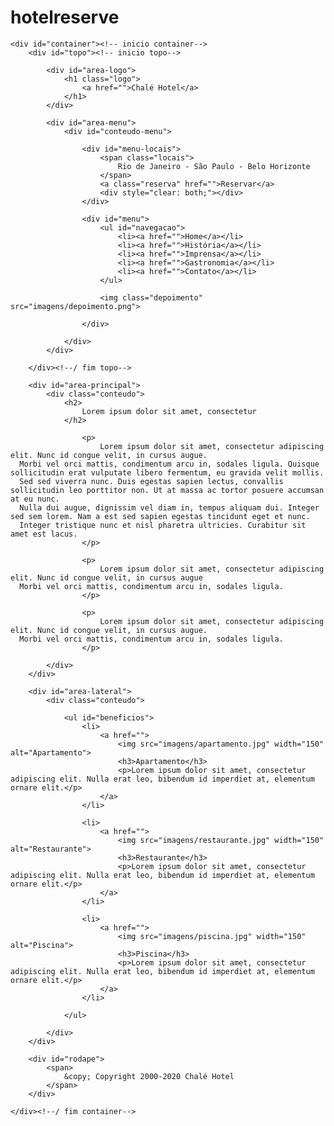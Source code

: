 # hotelreserve

<!DOCTYPE html>
<html>
<head>
	<title>Chalé Hotel</title>
	<meta charset="utf-8">
	<link rel="stylesheet" type="text/css" href="css/estilo.css">
</head>
<body>

	<div id="container"><!-- inicio container-->
		<div id="topo"><!-- inicio topo-->
			
			<div id="area-logo">
				<h1 class="logo">
					<a href="">Chalé Hotel</a>
				</h1>
			</div>

			<div id="area-menu">
				<div id="conteudo-menu">
					
					<div id="menu-locais">
						<span class="locais">
							Rio de Janeiro - São Paulo - Belo Horizonte 
						</span>
						<a class="reserva" href="">Reservar</a>
						<div style="clear: both;"></div>
					</div>

					<div id="menu">
						<ul id="navegacao">
							<li><a href="">Home</a></li>
							<li><a href="">História</a></li>
							<li><a href="">Imprensa</a></li>
							<li><a href="">Gastronomia</a></li>
							<li><a href="">Contato</a></li>
						</ul>

						<img class="depoimento" src="imagens/depoimento.png">

					</div>

				</div>
			</div>

		</div><!--/ fim topo-->

		<div id="area-principal">
			<div class="conteudo">
				<h2>
					Lorem ipsum dolor sit amet, consectetur
				</h2>

					<p>
						Lorem ipsum dolor sit amet, consectetur adipiscing elit. Nunc id congue velit, in cursus augue.
      Morbi vel orci mattis, condimentum arcu in, sodales ligula. Quisque sollicitudin erat vulputate libero fermentum, eu gravida velit mollis.
      Sed sed viverra nunc. Duis egestas sapien lectus, convallis sollicitudin leo porttitor non. Ut at massa ac tortor posuere accumsan at eu nunc.
      Nulla dui augue, dignissim vel diam in, tempus aliquam dui. Integer sed sem lorem. Nam a est sed sapien egestas tincidunt eget et nunc.
      Integer tristique nunc et nisl pharetra ultricies. Curabitur sit amet est lacus.
					</p>

					<p>
						Lorem ipsum dolor sit amet, consectetur adipiscing elit. Nunc id congue velit, in cursus augue
      Morbi vel orci mattis, condimentum arcu in, sodales ligula.
					</p>

					<p>
						Lorem ipsum dolor sit amet, consectetur adipiscing elit. Nunc id congue velit, in cursus augue.
      Morbi vel orci mattis, condimentum arcu in, sodales ligula.
					</p>

			</div>
		</div>

		<div id="area-lateral">
			<div class="conteudo">
				
				<ul id="beneficios">
					<li>
						<a href="">
							<img src="imagens/apartamento.jpg" width="150" alt="Apartamento">
							<h3>Apartamento</h3>
							<p>Lorem ipsum dolor sit amet, consectetur adipiscing elit. Nulla erat leo, bibendum id imperdiet at, elementum ornare elit.</p>
						</a>
					</li>

					<li>
						<a href="">
							<img src="imagens/restaurante.jpg" width="150" alt="Restaurante">
							<h3>Restaurante</h3>
							<p>Lorem ipsum dolor sit amet, consectetur adipiscing elit. Nulla erat leo, bibendum id imperdiet at, elementum ornare elit.</p>
						</a>
					</li>

					<li>
						<a href="">
							<img src="imagens/piscina.jpg" width="150" alt="Piscina">
							<h3>Piscina</h3>
							<p>Lorem ipsum dolor sit amet, consectetur adipiscing elit. Nulla erat leo, bibendum id imperdiet at, elementum ornare elit.</p>
						</a>
					</li>

				</ul>

			</div>
		</div>

		<div id="rodape">
			<span>
				&copy; Copyright 2000-2020 Chalé Hotel
			</span>
		</div>

	</div><!--/ fim container-->

</body>
</html>
